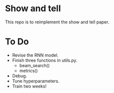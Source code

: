 # Show and tell
This repo is to reimplement the show and tell paper.

# To Do
* Revise the RNN model.
* Finish three functions in utils.py.
	* beam_search()
	* metrics()
* Debug.
* Tune hyperparameters.
* Train two weeks!


